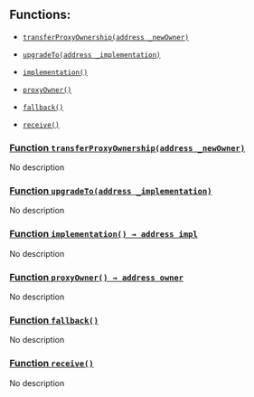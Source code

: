 ## Functions:

- [`transferProxyOwnership(address _newOwner)`](#Proxy-transferProxyOwnership-address-)

- [`upgradeTo(address _implementation)`](#Proxy-upgradeTo-address-)

- [`implementation()`](#Proxy-implementation--)

- [`proxyOwner()`](#Proxy-proxyOwner--)

- [`fallback()`](#Proxy-fallback--)

- [`receive()`](#Proxy-receive--)

### [Function `transferProxyOwnership(address _newOwner)`](#Proxy-transferProxyOwnership-address-)

No description

### [Function `upgradeTo(address _implementation)`](#Proxy-upgradeTo-address-)

No description

### [Function `implementation() → address impl`](#Proxy-implementation--)

No description

### [Function `proxyOwner() → address owner`](#Proxy-proxyOwner--)

No description

### [Function `fallback()`](#Proxy-fallback--)

No description

### [Function `receive()`](#Proxy-receive--)

No description
